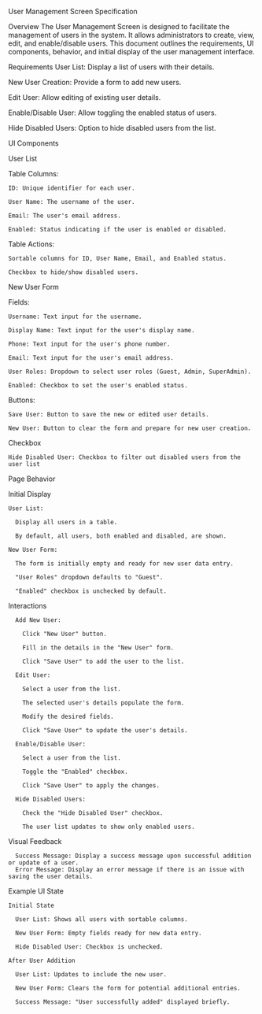 User Management Screen Specification

Overview
  The User Management Screen is designed to facilitate the management of users in the system. It allows administrators to create, view, edit, and enable/disable users. This document outlines the requirements, UI components, behavior, and initial display of the user management interface.

Requirements
  User List: Display a list of users with their details.

  New User Creation: Provide a form to add new users.

  Edit User: Allow editing of existing user details.

  Enable/Disable User: Allow toggling the enabled status of users.
  
  Hide Disabled Users: Option to hide disabled users from the list.



UI Components

  User List

  Table Columns:
  
    ID: Unique identifier for each user.
    
    User Name: The username of the user.
    
    Email: The user's email address.
    
    Enabled: Status indicating if the user is enabled or disabled.

  Table Actions:
  
    Sortable columns for ID, User Name, Email, and Enabled status.
    
    Checkbox to hide/show disabled users.

    
New User Form
    
  Fields:
  
    Username: Text input for the username.
    
    Display Name: Text input for the user's display name.
    
    Phone: Text input for the user's phone number.
    
    Email: Text input for the user's email address.
    
    User Roles: Dropdown to select user roles (Guest, Admin, SuperAdmin).
    
    Enabled: Checkbox to set the user's enabled status.
    
  Buttons:
  
    Save User: Button to save the new or edited user details.
    
    New User: Button to clear the form and prepare for new user creation.
  
  Checkbox
  
    Hide Disabled User: Checkbox to filter out disabled users from the user list

Page Behavior

  Initial Display
  
    User List:
    
      Display all users in a table.
      
      By default, all users, both enabled and disabled, are shown.
      
    New User Form:
    
      The form is initially empty and ready for new user data entry.
      
      "User Roles" dropdown defaults to "Guest".
      
      "Enabled" checkbox is unchecked by default.
      
  
  Interactions
  
      Add New User:
      
        Click "New User" button.
        
        Fill in the details in the "New User" form.
        
        Click "Save User" to add the user to the list.
        
      Edit User:
      
        Select a user from the list.
        
        The selected user's details populate the form.
        
        Modify the desired fields.
        
        Click "Save User" to update the user's details.
        
      Enable/Disable User:
      
        Select a user from the list.
        
        Toggle the "Enabled" checkbox.
        
        Click "Save User" to apply the changes.
        
      Hide Disabled Users:
      
        Check the "Hide Disabled User" checkbox.
        
        The user list updates to show only enabled users.
        
        
  Visual Feedback
  
      Success Message: Display a success message upon successful addition or update of a user.
      Error Message: Display an error message if there is an issue with saving the user details.
      
  Example UI State
  
    Initial State
    
      User List: Shows all users with sortable columns.
      
      New User Form: Empty fields ready for new data entry.
      
      Hide Disabled User: Checkbox is unchecked.      
      
    After User Addition
    
      User List: Updates to include the new user.
      
      New User Form: Clears the form for potential additional entries.
      
      Success Message: "User successfully added" displayed briefly.
      
